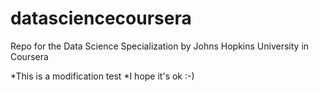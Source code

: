 # datasciencecoursera
Repo for the Data Science Specialization by Johns Hopkins University in Coursera

*This is a modification test
*I hope it's ok :-)
